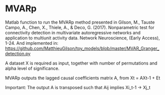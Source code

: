 # MVARp

Matlab function to run the MVARp method presented in
Gilson, M., Tauste Campo, A., Chen, X., Thiele, A., & Deco, G. (2017).
Nonparametric test for connectivity detection in multivariate autoregressive networks 
and application to multiunit activity data. Network Neuroscience, (Early Access), 1-24.
And implemented in:
https://github.com/MatthieuGilson/toy_models/blob/master/MVAR_Granger_detection.py

A dataset X is required as input, together with number of permutations and alpha level of significance.

MVARp outputs the lagged causal coefficients matrix A, from Xt = AXt-1 + Et

Important: The output A is transposed such that Aij implies  Xi_t-1 -> Xj_t

